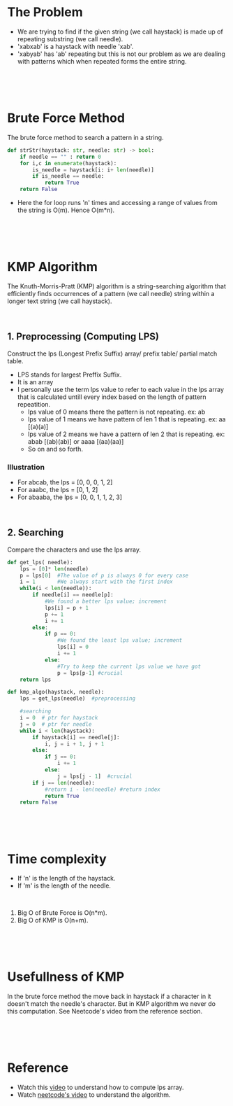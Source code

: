 # The Problem

- We are trying to find if the given string (we call haystack) is made up of repeating substring (we call needle).
- 'xabxab' is a haystack with needle 'xab'.
- 'xabyab' has 'ab' repeating but this is not our problem as we are dealing with patterns which when repeated forms the entire string.

<br>
<br>
<br>

# Brute Force Method

The brute force method to search a pattern in a string.

```py
def strStr(haystack: str, needle: str) -> bool:
    if needle == "" : return 0
    for i,c in enumerate(haystack):
        is_needle = haystack[i: i+ len(needle)]
        if is_needle == needle:
            return True
    return False
```

- Here the for loop runs 'n' times and accessing a range of values from the string is O(m). Hence O(m\*n).

<br>
<br>
<br>

# KMP Algorithm

The Knuth-Morris-Pratt (KMP) algorithm is a string-searching algorithm that efficiently finds occurrences of a pattern (we call needle) string within a longer text string (we call haystack).

<br>

## 1. Preprocessing (Computing LPS)

Construct the lps (Longest Prefix Suffix) array/ prefix table/ partial match table.

- LPS stands for largest Preffix Suffix.
- It is an array
- I personally use the term lps value to refer to each value in the lps array that is calculated untill every index based on the length of pattern repeatition.
  - lps value of 0 means there the pattern is not repeating. ex: ab
  - lps value of 1 means we have pattern of len 1 that is repeating. ex: aa [(a)(a)]
  - lps value of 2 means we have a pattern of len 2 that is repeating. ex: abab [(ab)(ab)] or aaaa [(aa)(aa)]
  - So on and so forth.

### Illustration

- For abcab, the lps = [0, 0, 0, 1, 2]
- For aaabc, the lps = [0, 1, 2]
- For abaaba, the lps = [0, 0, 1, 1, 2, 3]

<br>

## 2. Searching

Compare the characters and use the lps array.

```py
def get_lps( needle):
    lps = [0]* len(needle)
    p = lps[0]  #The value of p is always 0 for every case
    i = 1       #We always start with the first index
    while(i < len(needle)):
        if needle[i] == needle[p]:
            #We found a better lps value; increment
            lps[i] = p + 1
            p += 1
            i += 1
        else:
            if p == 0:
                #We found the least lps value; increment
                lps[i] = 0
                i += 1
            else:
                #Try to keep the current lps value we have got
                p = lps[p-1] #crucial
    return lps

def kmp_algo(haystack, needle):
    lps = get_lps(needle)  #preprocessing

    #searching
    i = 0  # ptr for haystack
    j = 0  # ptr for needle
    while i < len(haystack):
        if haystack[i] == needle[j]:
            i, j = i + 1, j + 1
        else:
            if j == 0:
                i += 1
            else:
                j = lps[j - 1]  #crucial
        if j == len(needle):
            #return i - len(needle) #return index
            return True
    return False
```

<br>
<br>
<br>

# Time complexity

- If 'n' is the length of the haystack.
- If 'm' is the length of the needle.

<br>

1. Big O of Brute Force is O(n\*m).
1. Big O of KMP is O(n+m).

<br>
<br>
<br>

# Usefullness of KMP

In the brute force method the move back in haystack if a character in it doesn't match the needle's character. But in KMP algorithm we never do this computation. See Neetcode's video from the reference section.

<br>
<br>
<br>

# Reference

- Watch this [video](https://youtu.be/V5-7GzOfADQ) to understand how to compute lps array.
- Watch [neetcode's video](https://youtu.be/Gjkhm1gYIMw) to understand the algorithm.
